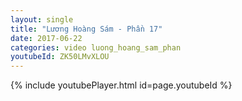 ```yaml
---
layout: single
title: "Lương Hoàng Sám - Phần 17"
date: 2017-06-22
categories: video luong_hoang_sam_phan
youtubeId: ZK50LMvXLOU
---
```


{% include youtubePlayer.html id=page.youtubeId %}